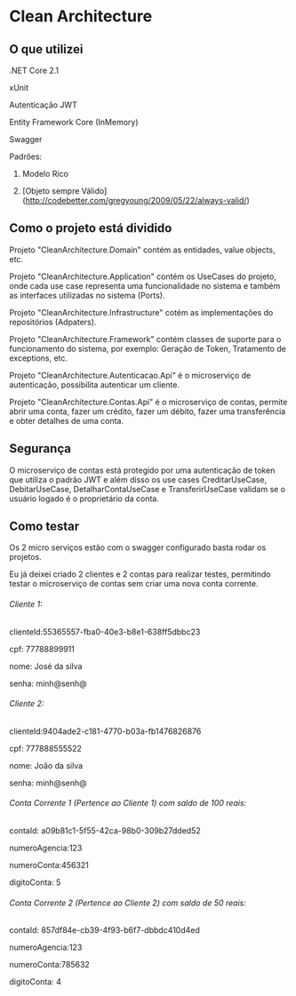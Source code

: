 # Clean Architecture

## O que utilizei

.NET Core 2.1

xUnit

Autenticação JWT

Entity Framework Core (InMemory)

Swagger

Padrões:

1. Modelo Rico

2. [Objeto sempre Válido] (http://codebetter.com/gregyoung/2009/05/22/always-valid/)


## Como o projeto está dividido

Projeto "CleanArchitecture.Domain" contém as entidades, value objects, etc.

Projeto "CleanArchitecture.Application" contém os UseCases do projeto, onde cada use case representa uma funcionalidade no sistema e também as interfaces utilizadas no sistema (Ports).

Projeto "CleanArchitecture.Infrastructure" cotém as implementações do repositórios (Adpaters).

Projeto "CleanArchitecture.Framework" contém classes de suporte para o funcionamento do sistema, por exemplo: Geração de Token, Tratamento de exceptions, etc.

Projeto "CleanArchitecture.Autenticacao.Api" é o microserviço de autenticação, possibilita autenticar um cliente.

Projeto "CleanArchitecture.Contas.Api" é o microserviço de contas, permite abrir uma conta, fazer um crédito, fazer um débito, fazer uma transferência e obter detalhes de uma conta.

## Segurança

O microserviço de contas está protegido por uma autenticação de token que utiliza o padrão JWT e além disso os use cases CreditarUseCase, DebitarUseCase, DetalharContaUseCase e TransferirUseCase validam se o usuário logado é o proprietário da conta.

## Como testar

Os 2 micro serviços estão com o swagger configurado basta rodar os projetos.

Eu já deixei criado 2 clientes e 2 contas para realizar testes, permitindo testar o microserviço de contas sem criar uma nova conta corrente.

###### Cliente 1: ######

clienteId:55365557-fba0-40e3-b8e1-638ff5dbbc23

cpf: 77788899911

nome: José da silva

senha: minh@senh@

###### Cliente 2: ######

clienteId:9404ade2-c181-4770-b03a-fb1476826876

cpf: 777888555522

nome: João da silva

senha: minh@senh@

###### Conta Corrente 1 (Pertence ao Cliente 1) com saldo de 100 reais: ######

contaId: a09b81c1-5f55-42ca-98b0-309b27dded52

numeroAgencia:123

numeroConta:456321

digitoConta: 5

###### Conta Corrente 2 (Pertence ao Cliente 2) com saldo de 50 reais: ######

contaId: 857df84e-cb39-4f93-b6f7-dbbdc410d4ed

numeroAgencia:123

numeroConta:785632

digitoConta: 4


